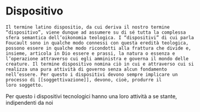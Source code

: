 # Dispositivo

`Il termine latino dispositio, da cui deriva il nostro termine “dispositivo”, viene dunque ad assumere su di sé tutta la complessa sfera semantica dell’oikonomia teologica. I “dispositivi” di cui parla Foucault sono in qualche modo connessi con questa eredità teologica, possono essere in qualche modo ricondotti alla frattura che divide e, insieme, articola in Dio essere e prassi, la natura o essenza e l’operazione attraverso cui egli amministra e governa il mondo delle creature. Il termine dispositivo nomina ciò in cui e attraverso cui si realizza una pura attività di governo senza alcun fondamento nell’essere. Per questo i dispositivi devono sempre implicare un processo di [[soggettivazione]], devono, cioè, produrre il loro soggetto.`

Per questo i dispositivi tecnologici hanno una loro attività a se stante, indipendenti da noi

